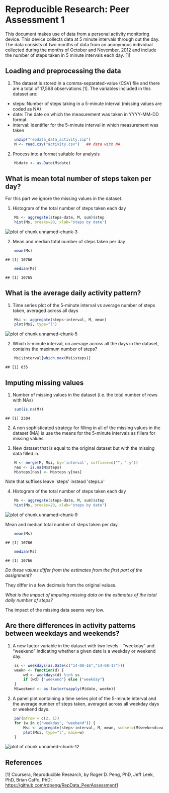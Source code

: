 # Reproducible Research: Peer Assessment 1

This document makes use of data from a personal activity monitoring device. This device collects data at 5 minute intervals through out the day. The data consists of two months of data from an anonymous individual collected during the months of October and November, 2012 and include the number of steps taken in 5 minute intervals each day. [1] 

## Loading and preprocessing the data

1. The dataset is stored in a comma-separated-value (CSV) file and there are a total of 17,568 observations [1].  The variables included in this dataset are:

* steps: Number of steps taking in a 5-minute interval (missing values are coded as NA)
* date: The date on which the measurement was taken in YYYY-MM-DD format
* interval: Identifier for the 5-minute interval in which measurement was taken



```r
    unzip("repdata_data_activity.zip")
    M <- read.csv("activity.csv")   ## data with NA
```

2. Process into a format suitable for analysis


```r
    M$date <- as.Date(M$date)
```

## What is mean total number of steps taken per day?

For this part we ignore the missing values in the dataset.

1. Histogram of the total number of steps taken each day


```r
    Ms <- aggregate(steps~date, M, sum)$step
    hist(Ms, breaks=20, xlab="steps by date")
```

![plot of chunk unnamed-chunk-3](figure/unnamed-chunk-3.png) 

2. Mean and median total number of steps taken per day


```r
    mean(Ms)
```

```
## [1] 10766
```

```r
    median(Ms)
```

```
## [1] 10765
```

## What is the average daily activity pattern?

1. Time series plot of the 5-minute interval vs average number of steps taken, averaged across all days


```r
    Msi <- aggregate(steps~interval, M, mean)
    plot(Msi, type="l")
```

![plot of chunk unnamed-chunk-5](figure/unnamed-chunk-5.png) 

2. Which 5-minute interval, on average across all the days in the dataset, contains the maximum number of steps?


```r
    Msi$interval[which.max(Msi$steps)]
```

```
## [1] 835
```

## Imputing missing values

1. Number of missing values in the dataset (i.e. the total number of rows with NAs)


```r
    sum(is.na(M))
```

```
## [1] 2304
```

2. A non sophisticated strategy for filling in all of the missing values in the dataset (MA) is use the means for the 5-minute intervals as fillers for missing values.

3. New dataset that is equal to the original dataset but with the missing data filled in.


```r
    M <- merge(M, Msi, by='interval', suffixes=c("", ".y")) 
    nas <- is.na(M$steps)
    M$steps[nas] <- M$steps.y[nas]
```

Note that suffixes leave 'steps' instead 'steps.x'

4. Histogram of the total number of steps taken each day


```r
    Ms <- aggregate(steps~date, M, sum)$step
    hist(Ms, breaks=20, xlab="steps by date")
```

![plot of chunk unnamed-chunk-9](figure/unnamed-chunk-9.png) 

Mean and median total number of steps taken per day. 


```r
    mean(Ms)
```

```
## [1] 10766
```

```r
    median(Ms)
```

```
## [1] 10766
```

*Do these values differ from the estimates from the first part of the assignment?*

They differ in a few decimals from the original values.

*What is the impact of imputing missing data on the estimates of the total daily number of steps?*

The impact of the missing data seems very low.

## Are there differences in activity patterns between weekdays and weekends?

1. A new factor variable in the dataset with two levels – “weekday” and “weekend” indicating whether a given date is a weekday or weekend day.


```r
    ss <- weekdays(as.Date(c("14-08-16","14-08-17")))
    weekn <- function(d) {
        wd <- weekdays(d) %in% ss
        if (wd) {"weekend"} else {"weekday"}
    }
    M$weekend <- as.factor(sapply(M$date, weekn))
```

2. A panel plot containing a time series plot of the 5-minute interval and the average number of steps taken, averaged across all weekday days or weekend days.


```r
    par(mfrow = c(2, 1))
    for (w in c("weekday", "weekend")) {
        Msi <- aggregate(steps~interval, M, mean, subset=(M$weekend==w))
        plot(Msi, type="l", main=w)
    }
```

![plot of chunk unnamed-chunk-12](figure/unnamed-chunk-12.png) 

## References 
[1] Coursera, Reproducible Research, by Roger D. Peng, PhD, Jeff Leek, PhD, Brian Caffo, PhD; https://github.com/rdpeng/RepData_PeerAssessment1


